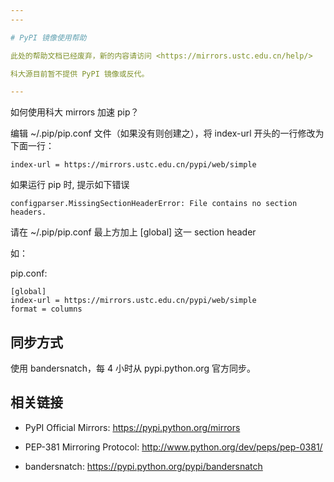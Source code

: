 ```yaml
---
---

# PyPI 镜像使用帮助

此处的帮助文档已经废弃，新的内容请访问 <https://mirrors.ustc.edu.cn/help/>

科大源目前暂不提供 PyPI 镜像或反代。

---
```


如何使用科大 mirrors 加速 pip？

编辑 ~/.pip/pip.conf 文件（如果没有则创建之），将 index-url 开头的一行修改为下面一行：

    index-url = https://mirrors.ustc.edu.cn/pypi/web/simple

如果运行 pip 时, 提示如下错误

    configparser.MissingSectionHeaderError: File contains no section headers.

请在 ~/.pip/pip.conf 最上方加上 [global] 这一 section header

如：

pip.conf:

    [global]
    index-url = https://mirrors.ustc.edu.cn/pypi/web/simple
    format = columns

## 同步方式

使用 bandersnatch，每 4 小时从 pypi.python.org 官方同步。

## 相关链接

- PyPI Official Mirrors: <https://pypi.python.org/mirrors>

- PEP-381 Mirroring Protocol: <http://www.python.org/dev/peps/pep-0381/>

- bandersnatch: <https://pypi.python.org/pypi/bandersnatch>
